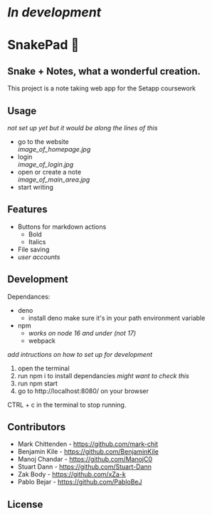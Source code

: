 # *In development*
# SnakePad 🐍

## Snake + Notes, what a wonderful creation.
This project is a note taking web app for the Setapp coursework

## Usage
*not set up yet but it would be along the lines of this*
- go to the website  
*image_of_homepage.jpg*
- login  
*image_of_login.jpg*
- open or create a note  
*image_of_main_area.jpg*
- start writing

## Features
- Buttons for markdown actions
    - Bold
    - Italics
- File saving
- *user accounts*

## Development 
Dependances:
- deno
    - install deno make sure it's in your path environment variable
- npm
    - *works on node 16 and under (not 17)*
    - webpack

*add intructions on how to set up for development*
1. open the terminal
2. run npm i 
    to install dependancies *might want to check this*
3. run npm start
4. go to http://localhost:8080/ on your browser

CTRL + c in the terminal to stop running.

## Contributors

- Mark Chittenden - https://github.com/mark-chit
- Benjamin Kile - https://github.com/BenjaminKile
- Manoj Chandar - https://github.com/ManojC0
- Stuart Dann - https://github.com/Stuart-Dann
- Zak Body - https://github.com/xZa-k
- Pablo Bejar - https://github.com/PabloBeJ


## License
